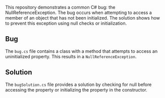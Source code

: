 This repository demonstrates a common C# bug: the NullReferenceException. The bug occurs when attempting to access a member of an object that has not been initialized.  The solution shows how to prevent this exception using null checks or initialization.

## Bug
The `bug.cs` file contains a class with a method that attempts to access an uninitialized property. This results in a `NullReferenceException`.

## Solution
The `bugSolution.cs` file provides a solution by checking for null before accessing the property or initializing the property in the constructor.